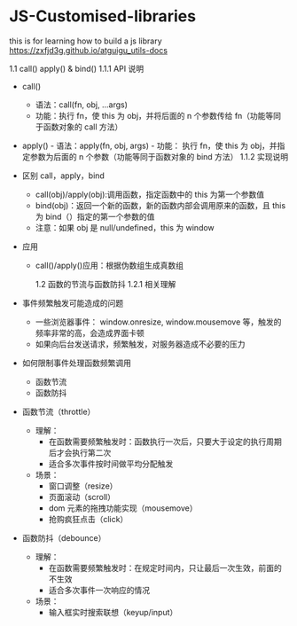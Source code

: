 # JS-Customised-libraries

this is for learning how to build a js library
https://zxfjd3g.github.io/atguigu_utils-docs

1.1 call() apply() & bind()
1.1.1 API 说明

- call()
  - 语法：call(fn, obj, ...args)
  - 功能：执行 fn，使 this 为 obj，并将后面的 n 个参数传给 fn（功能等同于函数对象的 call 方法）
- apply() - 语法：apply(fn, obj, args) - 功能： 执行 fn，使 this 为 obj，并指定参数为后面的 n 个参数（功能等同于函数对象的 bind 方法）
  1.1.2 实现说明
- 区别 call，apply，bind
  - call(obj)/apply(obj):调用函数，指定函数中的 this 为第一个参数值
  - bind(obj)：返回一个新的函数，新的函数内部会调用原来的函数，且 this 为 bind（）指定的第一个参数的值
  - 注意：如果 obj 是 null/undefined，this 为 window
- 应用

  - call()/apply()应用：根据伪数组生成真数组

    1.2 函数的节流与函数防抖
    1.2.1 相关理解

- 事件频繁触发可能造成的问题
  - 一些浏览器事件： window.onresize, window.mousemove 等，触发的频率非常的高，会造成界面卡顿
  - 如果向后台发送请求，频繁触发，对服务器造成不必要的压力
- 如何限制事件处理函数频繁调用
  - 函数节流
  - 函数防抖
- 函数节流（throttle）
  - 理解：
    - 在函数需要频繁触发时：函数执行一次后，只要大于设定的执行周期后才会执行第二次
    - 适合多次事件按时间做平均分配触发
  - 场景：
    - 窗口调整（resize）
    - 页面滚动（scroll）
    - dom 元素的拖拽功能实现（mousemove）
    - 抢购疯狂点击（click）
- 函数防抖（debounce）
  - 理解：
    - 在函数需要频繁触发时：在规定时间内，只让最后一次生效，前面的不生效
    - 适合多次事件一次响应的情况
  - 场景：
    - 输入框实时搜索联想（keyup/input）
